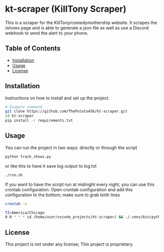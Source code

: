 # kt-scraper (KillTony Scraper)

This is a scraper for the KillTony/comedymothership website. It scrapes the /shows page and is able to generate a json file
as well as use a Discord webhook to send the alert to your phone.

## Table of Contents

- [Installation](#installation)
- [Usage](#usage)
- [License](#license)

## Installation

Instructions on how to install and set up the project.

```bash
# Example command
git clone https://github.com/ThePotato456/kt-scraper.git
cd kt-scraper
pip install -r requirements.txt
```

## Usage

You can run the project in two ways: directly or through the script

```bash
python track_shows.py
```
or like this to have it save log output to log.txt
```bash
./run.sh
```
If you want to have the script run at midnight every night, you can use this crontab configuration.
Open crontab configuration and add this configuration to the bottom; make sure to grab both lines
```bash
crontab -e

TZ=America/Chicago
0 0 * * * cd /home/user/vscode_projects/kt-scraper/ && ./.venv/bin/python track_shows.py >> log.txt 2>&1
```


## License

This project is not under any license; This project is proprietary.